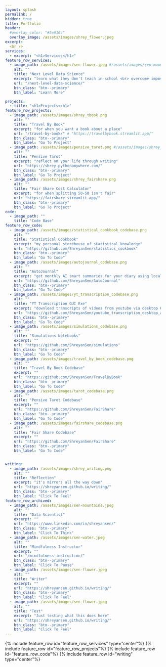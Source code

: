 ```yaml
---
layout: splash
permalink: /
hidden: true
title: Portfolio
header:
  #overlay_color: "#5e616c"
  overlay_image: /assets/images/shrey_flower.jpeg
excerpt: 
  <br />
services:
  - excerpt: "<h1>Services</h1>"  
feature_row_services:
  - image_path: /assets/images/sen-flower.jpeg #/assets/images/sen-mountains.jpeg
    alt: ""
    title: "Next Level Data Science"
    excerpt: "learn what they don't teach in school <br> overcome imposter syndrome <br> discover mindful coding"
    url: "/next-level-data-science/"
    btn_class: "btn--primary"
    btn_label: "Learn More"

projects:
  - title: "<h1>Projects</h1>"
feature_row_projects:
  - image_path: /assets/images/shrey_tbook.png
    alt: ""
    title: "Travel By Book"
    excerpt: "for when you want a book about a place"
    url: "/travel-by-book/" # "https://travelbybook.streamlit.app/"
    btn_class: "btn--primary"
    btn_label: "Go To Project"
  - image_path: /assets/images/pensive_tarot.png #/assets/images/shrey_fairshare.png
    alt: ""
    title: "Pensive Tarot"
    excerpt: "reflect on your life through writing"
    url: "https://shrey.pythonanywhere.com/"
    btn_class: "btn--primary"
    btn_label: "Go To Project"
  - image_path: /assets/images/shrey_fairshare.png
    alt: ""
    title: "Fair Share Cost Calculator"
    excerpt: "for when splitting 50-50 isn't fair"
    url: "https://fairshare.streamlit.app/"
    btn_class: "btn--primary"
    btn_label: "Go To Project"  
code:
  - image_path: ""
    title: "Code Base"   
feature_row_code:
  - image_path: /assets/images/statistical_cookbook_codebase.png
    alt: ""
    title: "Statistical Cookbook"
    excerpt: "my personal storehouse of statistical knowledge"
    url: "https://github.com/ShreyanSen/statistics_cookbook"
    btn_class: "btn--primary"
    btn_label: "Go To Code" 
  - image_path: /assets/images/autojournal_codebase.png
    alt: ""
    title: "AutoJournal"
    excerpt: "get monthly AI smart summaries for your diary using local llms (don't send it to the cloud!)"
    url: "https://github.com/ShreyanSen/AutoJournal"
    btn_class: "btn--primary"
    btn_label: "Go To Code" 
  - image_path: /assets/images/yt_transcription_codebase.png
    alt: ""
    title: "YT Transcription GUI Exe"
    excerpt: "download transcripts of videos from youtube via desktop GUI run from .exe equivalent"
    url: "https://github.com/ShreyanSen/youtube_transcription_desktop_app"
    btn_class: "btn--primary"
    btn_label: "Go To Code" 
  - image_path: /assets/images/simulations_codebase.png
    alt: ""
    title: "Simulations Notebooks"
    excerpt: ""
    url: "https://github.com/ShreyanSen/simulations"
    btn_class: "btn--primary"
    btn_label: "Go To Code" 
  - image_path: /assets/images/travel_by_book_codebase.png
    alt: ""
    title: "Travel By Book Codebase"
    excerpt: ""
    url: "https://github.com/ShreyanSen/TravelByBook"
    btn_class: "btn--primary"
    btn_label: "Go To Code"
  - image_path: /assets/images/tarot_codebase.png
    alt: ""
    title: "Pensive Tarot Codebase"
    excerpt: ""
    url: "https://github.com/ShreyanSen/FairShare"
    btn_class: "btn--primary"
    btn_label: "Go To Code"
  - image_path: /assets/images/fairshare_codebase.png
    alt: ""
    title: "Fair Share Codebase"
    excerpt: ""
    url: "https://github.com/ShreyanSen/FairShare"
    btn_class: "btn--primary"
    btn_label: "Go To Code"  


writing:
  - image_path: /assets/images/shrey_writing.png
    alt: ""
    title: "Reflection"
    excerpt: "it's mirrors all the way down"
    url: "https://shreyansen.github.io/writing/"
    btn_class: "btn--primary"
    btn_label: "Click To Feel"
feature_row_archived:
  - image_path: /assets/images/sen-mountains.jpeg
    alt: ""
    title: "Data Scientist"
    excerpt: ""
    url: "https://www.linkedin.com/in/shreyansen/"
    btn_class: "btn--primary"
    btn_label: "Click To Think"
  - image_path: /assets/images/sen-water.jpeg
    alt: ""
    title: "Mindfulness Instructor"
    excerpt: ""
    url: "/mindfulness-instruction/"
    btn_class: "btn--primary"
    btn_label: "Click To Pause"
  - image_path: /assets/images/sen-flower.jpeg
    alt: ""
    title: "Writer"
    excerpt: ""
    url: "https://shreyansen.github.io/writing/"
    btn_class: "btn--primary"
    btn_label: "Click To Feel"  
  - image_path: /assets/images/sen-flower.jpeg
    alt: ""
    title: "Test"
    excerpt: "Just testing what this does here"
    url: "https://shreyansen.github.io/writing/"
    btn_class: "btn--primary"
    btn_label: "Click To Feel" 
---
```


<!---
dropped lines: 
{% include feature_row id="services" type="center" %}
{% include feature_row id="projects" type="center" %}

-->
{% include feature_row id="feature_row_services" type="center"%}
{% include feature_row id="feature_row_projects"%}
{% include feature_row id="feature_row_code"%}
{% include feature_row id="writing" type="center"%}


